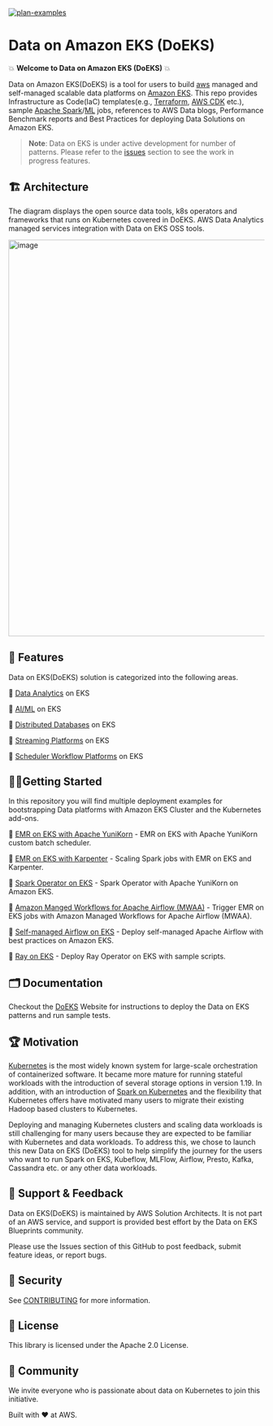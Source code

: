 [![plan-examples](https://github.com/awslabs/data-on-eks/actions/workflows/plan-examples.yml/badge.svg?branch=main)](https://github.com/awslabs/data-on-eks/actions/workflows/plan-examples.yml)
# Data on Amazon EKS (DoEKS)

💥 **Welcome to Data on Amazon EKS (DoEKS)** 💥

Data on Amazon EKS(DoEKS) is a tool for users to build [aws](https://aws.amazon.com/) managed and self-managed scalable data platforms on [Amazon EKS](https://aws.amazon.com/eks/).
This repo provides Infrastructure as Code(IaC) templates(e.g., [Terraform](https://www.terraform.io/), [AWS CDK](https://aws.amazon.com/cdk/) etc.),
sample [Apache Spark](https://spark.apache.org/)/[ML](https://aws.amazon.com/machine-learning/) jobs, references to AWS Data blogs, Performance Benchmark reports and Best Practices for deploying Data Solutions on Amazon EKS.

> **Note**: Data on EKS is under active development for number of patterns. Please refer to the [issues](https://github.com/awslabs/data-on-eks/issues) section to see the work in progress features.

## 🏗️ Architecture
The diagram displays the open source data tools, k8s operators and frameworks that runs on Kubernetes covered in DoEKS. AWS Data Analytics managed services integration with Data on EKS OSS tools.

<img width="779" alt="image" src="https://user-images.githubusercontent.com/19464259/208900860-a7ccdaeb-158d-4767-baad-fbc76388bc09.png">


## 🌟 Features
Data on EKS(DoEKS) solution is categorized into the following areas.

🎯  [Data Analytics](https://awslabs.github.io/data-on-eks/docs/amazon-emr-on-eks) on EKS

🎯  [AI/ML](https://awslabs.github.io/data-on-eks/docs/ai-ml-eks) on EKS

🎯  [Distributed Databases](https://awslabs.github.io/data-on-eks/docs/distributed-databases-eks) on EKS

🎯  [Streaming Platforms](https://awslabs.github.io/data-on-eks/docs/streaming-platforms-eks) on EKS

🎯  [Scheduler Workflow Platforms](https://awslabs.github.io/data-on-eks/docs/job-schedulers-eks) on EKS

## 🏃‍♀️Getting Started
In this repository you will find multiple deployment examples for bootstrapping Data platforms with Amazon EKS Cluster and the Kubernetes add-ons.

🚀 [EMR on EKS with Apache YuniKorn](https://awslabs.github.io/data-on-eks/docs/amazon-emr-on-eks/emr-eks-yunikorn) - EMR on EKS with Apache YuniKorn custom batch scheduler.

🚀 [EMR on EKS with Karpenter](https://awslabs.github.io/data-on-eks/docs/amazon-emr-on-eks/emr-eks-karpenter) - Scaling Spark jobs with EMR on EKS and Karpenter.

🚀 [Spark Operator on EKS](https://awslabs.github.io/data-on-eks/docs/spark-on-eks/spark-operator-yunikorn) - Spark Operator with Apache YuniKorn on Amazon EKS.

🚀 [Amazon Manged Workflows for Apache Airflow (MWAA)](https://awslabs.github.io/data-on-eks/docs/job-schedulers-eks/aws-managed-airflow) - Trigger EMR on EKS jobs with Amazon Managed Workflows for Apache Airflow (MWAA).

🚀 [Self-managed Airflow on EKS](https://awslabs.github.io/data-on-eks/docs/job-schedulers-eks/self-managed-airflow) - Deploy self-managed Apache Airflow with best practices on Amazon EKS.

🚀 [Ray on EKS](https://awslabs.github.io/data-on-eks/docs/ai-ml-eks/ray) - Deploy Ray Operator on EKS with sample scripts.

## 🗂️ Documentation
Checkout the [DoEKS](https://awslabs.github.io/data-on-eks/) Website for instructions to deploy the Data on EKS patterns and run sample tests.

## 🏆 Motivation
[Kubernetes](https://kubernetes.io/) is the most widely known system for large-scale orchestration of containerized software.
It became more mature for running stateful workloads with the introduction of several storage options in version 1.19.
In addition, with an introduction of [Spark on Kubernetes](https://spark.apache.org/docs/2.3.0/running-on-kubernetes.html) and the flexibility that Kubernetes offers have motivated many users to migrate their existing Hadoop based clusters to Kubernetes.

Deploying and managing Kubernetes clusters and scaling data workloads is still challenging for many users because they are expected to be familiar with Kubernetes and data workloads.
To address this, we chose to launch this new Data on EKS (DoEKS) tool to help simplify the journey for the users who want to run Spark on EKS, Kubeflow, MLFlow, Airflow, Presto, Kafka, Cassandra etc. or any other data workloads.

## 🤝 Support & Feedback
Data on EKS(DoEKS) is maintained by AWS Solution Architects.
It is not part of an AWS service, and support is provided best effort by the Data on EKS Blueprints community.

Please use the Issues section of this GitHub to post feedback, submit feature ideas, or report bugs.

## 🔐 Security
See [CONTRIBUTING](CONTRIBUTING.md#security-issue-notifications) for more information.

## 💼 License
This library is licensed under the Apache 2.0 License.

## 🙌 Community
We invite everyone who is passionate about data on Kubernetes to join this initiative.

Built with ❤️ at AWS.
